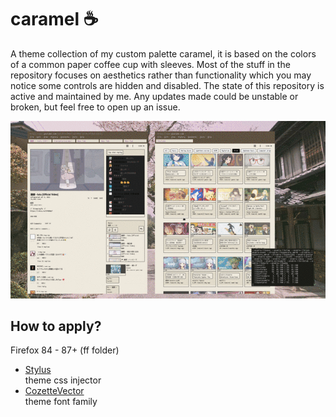 # caramel ☕

A theme collection of my custom palette caramel, it is based on the colors of a common paper coffee cup with sleeves. Most of the stuff in the repository focuses on aesthetics rather than functionality which you may notice some controls are hidden and disabled. The state of this repository is active and maintained by me. Any updates made could be unstable or broken, but feel free to open up an issue.

![img](preview.gif)


## How to apply?
Firefox 84 - 87+ (ff folder)
- [Stylus](https://addons.mozilla.org/de/firefox/addon/styl-us/) <br>
   theme css injector <br>
- [CozetteVector](https://github.com/slavfox/Cozette/releases) <br>
   theme font family <br>

